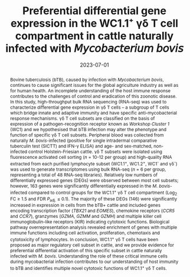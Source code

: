 ---
# Documentation: https://wowchemy.com/docs/managing-content/

title: Preferential differential gene expression in the WC1.1⁺ γδ T cell compartment
  in cattle naturally infected with 𝘔𝘺𝘤𝘰𝘣𝘢𝘤𝘵𝘦𝘳𝘪𝘶𝘮 𝘣𝘰𝘷𝘪𝘴
subtitle: ''
summary: ''
authors:
- Sajad A. Bhat
- Mahmoud Elnaggar
- Thomas J. Hall
- GillianP.McHugo
- Cian Reid
- David E. MacHugh
- Kieran G. Meade
tags: []
categories: []
date: '2023-07-01'
lastmod: ''
featured: false
draft: false

# Featured image
# To use, add an image named `featured.jpg/png` to your page's folder.
# Focal points: Smart, Center, TopLeft, Top, TopRight, Left, Right, BottomLeft, Bottom, BottomRight.
image:
  caption: ''
  focal_point: ''
  preview_only: false

# Projects (optional).
#   Associate this post with one or more of your projects.
#   Simply enter your project's folder or file name without extension.
#   E.g. `projects = ["internal-project"]` references `content/project/deep-learning/index.md`.
#   Otherwise, set `projects = []`.
projects: []
publishDate: ''
publication_types:
- '4'
abstract: Bovine tuberculosis (bTB), caused by infection with *Mycobacterium bovis*,
  continues to cause significant issues for the global agriculture industry as well
  as for human health. An incomplete understanding of the host immune response contributes
  to the challenges of control and eradication of this zoonotic disease. In this study,
  high-throughput bulk RNA sequencing (RNA-seq) was used to characterize differential
  gene expression in γδ T cells – a subgroup of T cells which bridge innate and adaptive
  immunity and have specific anti-mycobacterial response mechanisms. γδ T cell subsets
  are classified on the basis of expression of a pathogen-recognition receptor known
  as *Workshop Cluster 1* (WC1) and we hypothesised that bTB infection may alter the
  phenotype and function of specific γδ T cell subsets. Peripheral blood was collected
  from naturally *M. bovis*-infected (positive for single intradermal comparative tuberculin
  test (SICTT) and IFN-γ ELISA) and age- and sex-matched, non-infected control Holstein-Friesian
  cattle. γδ T subsets were isolated using fluorescence activated cell sorting (*n*
  = 10-12 per group) and high-quality RNA extracted from each purified lymphocyte
  subset (WC1.1<sup>+</sup>, WC1.2<sup>+</sup>, WC1<sup>-</sup> and γδ<sup>-</sup>) was used to generate transcriptomes using
  bulk RNA-seq (*n* = 6 per group, representing a total of 48 RNA-seq libraries). Relatively
  low numbers of differentially expressed genes (DEGs) were observed between most
  cell subsets; however, 163 genes were significantly differentially expressed in
  the *M. bovis*-infected compared to control groups for the WC1.1<sup>+</sup> γδ T cell compartment
  (Log<sub>2</sub> FC ≥ 1.5 and FDR *P*<sub>adj.</sub> ≤ 0.1). The majority of these DEGs (146) were significantly
  increased in expression in cells from the bTB+ cattle and included genes encoding
  transcription factor (*TBX21* and *EOMES*), chemokine receptors (*CCR5* and *CCR7*), granzymes
  (*GZMA*, *GZMM* and *GZMH*) and multiple killer cell immunoglobulin-like receptors (KIR)
  indicating cytotoxic functions. Biological pathway overrepresentation analysis revealed
  enrichment of genes with multiple immune functions including cell activation, proliferation,
  chemotaxis and cytotoxicity of lymphocytes. In conclusion, WC1.1<sup>+</sup> γδ T cells have
  been proposed as major regulatory cell subset in cattle, and we provide evidence
  for preferential differential activation of this specific subset in cattle naturally
  infected with *M. bovis*. Understanding the role of these critical immune cells during
  mycobacterial infection contributes to our understanding of host immunity to bTB
  and identifies multiple novel cytotoxic functions of WC1.1<sup>+</sup> γδ T cells.
publication: 'BioStudies'
links:
- name: EBI
  url: https://www.ebi.ac.uk/biostudies/arrayexpress/studies/E-MTAB-13111
- name: Link
  url: https://www.ebi.ac.uk/biostudies/arrayexpress/studies/E-MTAB-13111
  icon_pack: fas
  icon: external-link-square-alt
- name: Download
  url: https://www.ebi.ac.uk/biostudies/files/E-MTAB-13111/E-MTAB-13111.tsv
  icon_pack: fas
  icon: file-alt
---